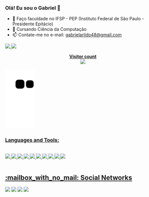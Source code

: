 ### Olá! Eu sou o Gabriel 👋

- 🌱 Faço faculdade no IFSP - PEP (Instituto Federal de São Paulo - Presidente Epitácio)
- 👯 Cursando Ciência da Computação
- 📫 Contate-me no e-mail: gabrielarildo48@gmail.com

<div>
    <a href="https://github.com/gabrielarildo">
        <img height="180em"
            src="https://github-readme-stats.vercel.app/api?username=gabrielarildo&show_icons=true&theme=dark&include_all_commits=true&count_private=true" />
        <img height="180em"
            src="https://github-readme-stats.vercel.app/api/top-langs/?username=gabrielarildo&layout=compact&langs_count=7&theme=dark" />
</div>

</p>

<p align="center">
    <b>Visitor count</b><br>
    <img src="https://profile-counter.glitch.me/gabrielarildo/count.svg" />
</p>

   ![Snake animation](https://github.com/gabrielarildo/gabrielarildo/blob/output/github-contribution-grid-snake.svg)
  
 ### Languages and Tools:
  
<div style="display: inline_block"><br>
    <img height="40" src="https://cdn.jsdelivr.net/gh/devicons/devicon/icons/vscode/vscode-original.svg" />
    <img height="40" src="https://cdn.jsdelivr.net/gh/devicons/devicon/icons/bash/bash-plain.svg" />
    <img height="40" src="https://cdn.jsdelivr.net/gh/devicons/devicon/icons/c/c-original.svg" />
    <img height="40" src="https://cdn.jsdelivr.net/gh/devicons/devicon/icons/git/git-original.svg" />
    <img height="40" src="https://cdn.jsdelivr.net/gh/devicons/devicon/icons/github/github-original.svg" />
    <img height="40" src="https://cdn.jsdelivr.net/gh/devicons/devicon/icons/java/java-original.svg" />
    <img height="40" src="https://cdn.jsdelivr.net/gh/devicons/devicon/icons/jira/jira-original.svg" />
    <img height="40" src="https://cdn.jsdelivr.net/gh/devicons/devicon/icons/mysql/mysql-original.svg" />
    <img height="40" src="https://cdn.jsdelivr.net/gh/devicons/devicon/icons/html5/html5-original.svg" />
    <img height="40" src="https://cdn.jsdelivr.net/gh/devicons/devicon/icons/css3/css3-original.svg" />
</div>

</br>

<h2>:mailbox_with_no_mail: Social Networks</h2>

<div>
    <a href="https://www.instagram.com/gabriel.g_fa/" target="_blank"><img
            src="https://img.shields.io/badge/-Instagram-%23E4405F?style=for-the-badge&logo=instagram&logoColor=white"
            target="_blank"></a>
    <a href="https://www.twitch.tv/mitakisuki" target="_blank"><img
            src="https://img.shields.io/badge/Twitch-9146FF?style=for-the-badge&logo=twitch&logoColor=white"
            target="_blank"></a>
    <a href="mailto:gabrielarildo48@gmail.com"><img
            src="https://img.shields.io/badge/-Gmail-%23333?style=for-the-badge&logo=gmail&logoColor=white"
            target="_blank"></a>
    <a href="https://www.linkedin.com/in/gabriel-arildo-74720120a/" target="_blank"><img
            src="https://img.shields.io/badge/-LinkedIn-%230077B5?style=for-the-badge&logo=linkedin&logoColor=white"
            target="_blank"></a>
</div>
  

 
